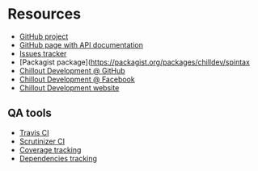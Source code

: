 <!---
# This file is part of the ChillDev Spintax library.
#
# @author Rafał Wrzeszcz <rafal.wrzeszcz@wrzasq.pl>
# @copyright 2014 © by Rafał Wrzeszcz - Wrzasq.pl.
# @version 0.0.1
# @since 0.0.1
# @package ChillDev\Spintax
-->

# Resources

-   [GitHub project](https://github.com/chilloutdevelopment/ChillDevSpintax)
-   [GitHub page with API documentation](https://chilloutdevelopment.github.io/ChillDevSpintax)
-   [Issues tracker](https://github.com/chilloutdevelopment/ChillDevSpintax/issues)
-   [Packagist package](https://packagist.org/packages/chilldev/spintax
-   [Chillout Development @ GitHub](https://github.com/chilloutdevelopment)
-   [Chillout Development @ Facebook](http://www.facebook.com/chilldev)
-   [Chillout Development website](http://chilldev.pl/)

## QA tools

-   [Travis CI](https://travis-ci.org/chilloutdevelopment/ChillDevSpintax)
-   [Scrutinizer CI](https://scrutinizer-ci.com/g/chilloutdevelopment/ChillDevSpintax/)
-   [Coverage tracking](https://coveralls.io/r/chilloutdevelopment/ChillDevSpintax)
-   [Dependencies tracking](https://www.versioneye.com/user/projects/52e1a8a1ec13751a000001a5)
